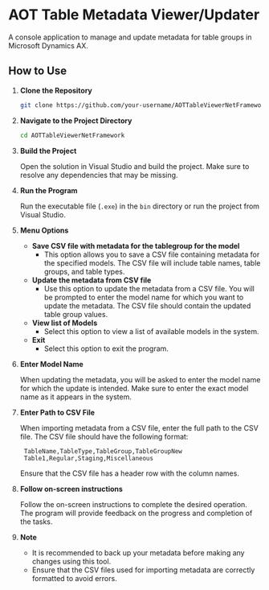# AOT Table Metadata Viewer/Updater

A console application to manage and update metadata for table groups in Microsoft Dynamics AX.

## How to Use

1. **Clone the Repository**

   ```bash
   git clone https://github.com/your-username/AOTTableViewerNetFramework.git
   ```

2. **Navigate to the Project Directory**

   ```bash
   cd AOTTableViewerNetFramework
   ```

3. **Build the Project**

   Open the solution in Visual Studio and build the project. Make sure to resolve any dependencies that may be missing.

4. **Run the Program**

   Run the executable file (`.exe`) in the `bin` directory or run the project from Visual Studio.

5. **Menu Options**

   - **Save CSV file with metadata for the tablegroup for the model**
     - This option allows you to save a CSV file containing metadata for the specified models. The CSV file will include table names, table groups, and table types.
   - **Update the metadata from CSV file**
     - Use this option to update the metadata from a CSV file. You will be prompted to enter the model name for which you want to update the metadata. The CSV file should contain the updated table group values.
   - **View list of Models**
     - Select this option to view a list of available models in the system.
   - **Exit**
     - Select this option to exit the program.

6. **Enter Model Name**

   When updating the metadata, you will be asked to enter the model name for which the update is intended. Make sure to enter the exact model name as it appears in the system.

7. **Enter Path to CSV File**

   When importing metadata from a CSV file, enter the full path to the CSV file. The CSV file should have the following format:

   ```
    TableName,TableType,TableGroup,TableGroupNew
    Table1,Regular,Staging,Miscellaneous
   ```

   Ensure that the CSV file has a header row with the column names.

8. **Follow on-screen instructions**

   Follow the on-screen instructions to complete the desired operation. The program will provide feedback on the progress and completion of the tasks.

9. **Note**

   - It is recommended to back up your metadata before making any changes using this tool.
   - Ensure that the CSV files used for importing metadata are correctly formatted to avoid errors.
